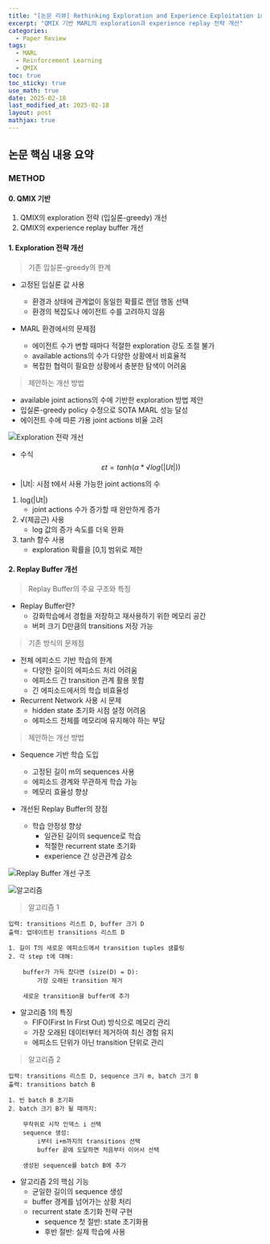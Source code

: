 ```yaml
---
title: "[논문 리뷰] Rethinking Exploration and Experience Exploitation in Value-Based MARL"
excerpt: "QMIX 기반 MARL의 exploration과 experience replay 전략 개선"
categories:
  - Paper Review
tags:
  - MARL
  - Reinforcement Learning
  - QMIX
toc: true
toc_sticky: true
use_math: true
date: 2025-02-18
last_modified_at: 2025-02-18
layout: post
mathjax: true
---
```


## 논문 핵심 내용 요약

### METHOD
#### 0. QMIX 기반
1. QMIX의 exploration 전략 (입실론-greedy) 개선
2. QMIX의 experience replay buffer 개선

#### 1. Exploration 전략 개선

> 기존 입실론-greedy의 한계

* 고정된 입실론 값 사용
  - 환경과 상태에 관계없이 동일한 확률로 랜덤 행동 선택
  - 환경의 복잡도나 에이전트 수를 고려하지 않음

* MARL 환경에서의 문제점
  - 에이전트 수가 변할 때마다 적절한 exploration 강도 조절 불가
  - available actions의 수가 다양한 상황에서 비효율적
  - 복잡한 협력이 필요한 상황에서 충분한 탐색이 어려움

> 제안하는 개선 방법 

* available joint actions의 수에 기반한 exploration 방법 제안
* 입실론-greedy policy 수정으로 SOTA MARL 성능 달성
* 에이전트 수에 따른 가용 joint actions 비율 고려

![Exploration 전략 개선](https://johayoung227.github.io/assets/images/2025-02-18-paper-review/image2.png)

* 수식 
$$εt = tanh(α * √log(|Ut|))$$

- |Ut|: 시점 t에서 사용 가능한 joint actions의 수

1. log(|Ut|)
    - joint actions 수가 증가할 때 완만하게 증가
2. √(제곱근) 사용
    - log 값의 증가 속도를 더욱 완화
3. tanh 함수 사용
    - exploration 확률을 [0,1] 범위로 제한

#### 2. Replay Buffer 개선

> Replay Buffer의 주요 구조와 특징

* Replay Buffer란?
    - 강화학습에서 경험을 저장하고 재사용하기 위한 메모리 공간
    - 버퍼 크기 D만큼의 transitions 저장 가능

> 기존 방식의 문제점

* 전체 에피소드 기반 학습의 한계
    - 다양한 길이의 에피소드 처리 어려움
    - 에피소드 간 transition 관계 활용 못함
    - 긴 에피소드에서의 학습 비효율성
* Recurrent Network 사용 시 문제
    - hidden state 초기화 시점 설정 어려움
    - 에피소드 전체를 메모리에 유지해야 하는 부담

> 제안하는 개선 방법

* Sequence 기반 학습 도입
    - 고정된 길이 m의 sequences 사용
    - 에피소드 경계와 무관하게 학습 가능
    - 메모리 효율성 향상

* 개선된 Replay Buffer의 장점
    * 학습 안정성 향상
        - 일관된 길이의 sequence로 학습
        - 적절한 recurrent state 초기화
        - experience 간 상관관계 감소

![Replay Buffer 개선 구조](https://johayoung227.github.io/assets/images/2025-02-18-paper-review/image1.png)

![알고리즘](https://johayoung227.github.io/assets/images/2025-02-18-paper-review/image3.png)

> 알고리즘 1

```pseudo 
입력: transitions 리스트 D, buffer 크기 D
출력: 업데이트된 transitions 리스트 D

1. 길이 T의 새로운 에피소드에서 transition tuples 샘플링
2. 각 step t에 대해:

    buffer가 가득 찼다면 (size(D) = D):
        가장 오래된 transition 제거

    새로운 transition을 buffer에 추가
```

* 알고리즘 1의 특징
  - FIFO(First In First Out) 방식으로 메모리 관리
  - 가장 오래된 데이터부터 제거하여 최신 경험 유지
  - 에피소드 단위가 아닌 transition 단위로 관리 

> 알고리즘 2

```pseudo
입력: transitions 리스트 D, sequence 크기 m, batch 크기 B
출력: transitions batch B

1. 빈 batch B 초기화
2. batch 크기 B가 될 때까지:

    무작위로 시작 인덱스 i 선택
    sequence 생성:
        i부터 i+m까지의 transitions 선택
        buffer 끝에 도달하면 처음부터 이어서 선택

    생성된 sequence를 batch B에 추가
```

* 알고리즘 2의 핵심 기능
  - 균일한 길이의 sequence 생성
  - buffer 경계를 넘어가는 상황 처리
  - recurrent state 초기화 전략 구현
    * sequence 첫 절반: state 초기화용
    * 후반 절반: 실제 학습에 사용
